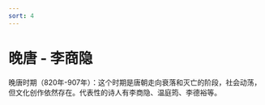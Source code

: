 ```yaml
---
sort: 4
---
```

# 晚唐 - 李商隐
晚唐时期（820年-907年）：这个时期是唐朝走向衰落和灭亡的阶段，社会动荡，但文化创作依然存在。代表性的诗人有李商隐、温庭筠、李德裕等。

## 

### 
